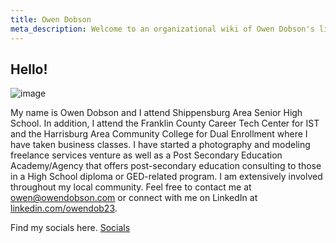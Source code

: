 ```yaml
---
title: Owen Dobson
meta_description: Welcome to an organizational wiki of Owen Dobson's life. 
---
```


## Hello!

![image](https://github.com/otdobson/bearblogreplacement-owen/assets/63920494/36d828d6-02f8-41b5-a26a-3cc4926d2b44)

My name is Owen Dobson and I attend Shippensburg Area Senior High School. In addition, I attend the Franklin County Career Tech Center for IST and the Harrisburg Area Community College for Dual Enrollment where I have taken business classes. I have started a photography and modeling freelance services venture as well as a Post Secondary Education Academy/Agency that offers post-secondary education consulting to those in a High School diploma or GED-related program. I am extensively involved throughout my local community. Feel free to contact me at [owen@owendobson.com](mailto:owen@owendobson.com) or connect with me on LinkedIn at [linkedin.com/owendob23](linkedin.com/in/owendob23).


Find my socials here. [Socials](/links)
